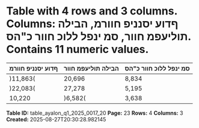 # Table with 4 rows and 3 columns. Columns: ףדוע יסנניפ חוורמ, הבילה תוליעפמ חוור, סמ ינפל ללוכ חוור כ"הס. Contains 11 numeric values.

| ףדוע יסנניפ חוורמ | הבילה תוליעפמ חוור | סמ ינפל ללוכ חוור כ"הס |
|---|---|---|
| )11,863( | 20,696 | 8,834 | 4-6/2025 |
| )22,083( | 27,278 | 5,195 | 4-6/2024 |
| 10,220 | )6,582( | 3,638 | יוניש |

**Table ID:** table_ayalon_q1_2025_0017_20
**Page:** 23
**Rows:** 4
**Columns:** 3
**Created:** 2025-08-27T20:30:28.982145
